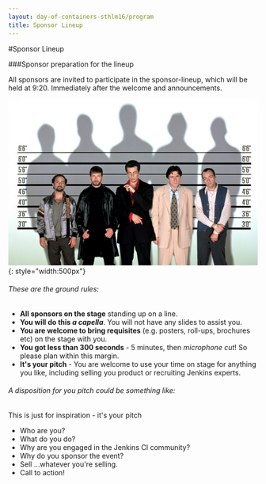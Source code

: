 ```yaml
---
layout: day-of-containers-sthlm16/program
title: Sponsor Lineup
---
```

#Sponsor Lineup

###Sponsor preparation for the lineup

All sponsors are invited to participate in the sponsor-lineup, which will be held at 9:20. Immediately after the welcome and announcements.

<img class="stdcenter" src="/jues15/images/The_usual_suspects_630x420.jpg" />{: style="width:500px"}

###### These are the ground rules:

* **All sponsors on the stage**  standing up on a line.
* **You will do this _a capella_**. You will not have any slides to assist you.
* **You are welcome to bring requisites** (e.g. posters, roll-ups, brochures etc) on the stage with you.
* **You got less than 300 seconds** - 5 minutes, then _microphone cut_! So please plan within this margin.
* **It's your pitch** - You are welcome to use your time on stage for anything you like, including selling you product or recruiting Jenkins experts.


###### A disposition for you pitch could be something like:

This is just for inspiration - it's your pitch

* Who are you?
* What do you do?
* Why are you engaged in the Jenkins CI community?
* Why do you sponsor the event?
* Sell ...whatever you're selling.
* Call to action!
